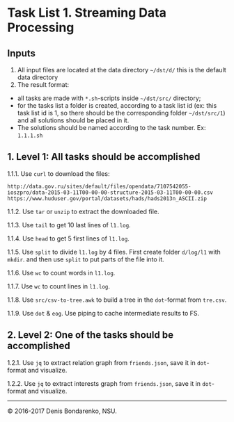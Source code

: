 # Task List 1. Streaming Data Processing

## Inputs

1. All input files are located at the data directory `~/dst/d/` this is the default data directory
2. The result format:

 - all tasks are made with `*.sh`-scripts inside `~/dst/src/` directory;
 - for the tasks list a folder is created, according to a task list id
 (ex: this task list id is 1, so there should be the corresponding folder `~/dst/src/1`)
  and all solutions should be placed in it.
 - The solutions should be named according to the task number. Ex: `1.1.1.sh`

## 1. Level 1: All tasks should be accomplished

1.1.1. Use `curl` to download the files:

```
http://data.gov.ru/sites/default/files/opendata/7107542055-ioszpro/data-2015-03-11T00-00-00-structure-2015-03-11T00-00-00.csv
https://www.huduser.gov/portal/datasets/hads/hads2013n_ASCII.zip
```

1.1.2. Use `tar` or `unzip` to extract the downloaded file.

1.1.3. Use `tail` to get 10 last lines of `l1.log`.

1.1.4. Use `head` to get 5 first lines of `l1.log`.

1.1.5. Use `split` to divide `l1.log` by 4 files. First create folder `d/log/l1` with `mkdir`.
and then use `split` to put parts of the file into it.

1.1.6. Use `wc` to count words in `l1.log`.

1.1.7. Use `wc` to count lines in `l1.log`.

1.1.8. Use `src/csv-to-tree.awk` to build a tree in the `dot`-format from `tre.csv`.

1.1.9. Use `dot` & `eog`. Use piping to cache intermediate results to FS.

## 2. Level 2: One of the tasks should be accomplished

1.2.1. Use `jq` to extract relation graph from `friends.json`, save it in `dot`-format and visualize.

1.2.2. Use `jq` to extract interests graph from `friends.json`, save it in `dot`-format and visualize.

---
&copy; 2016-2017 Denis Bondarenko, NSU.
